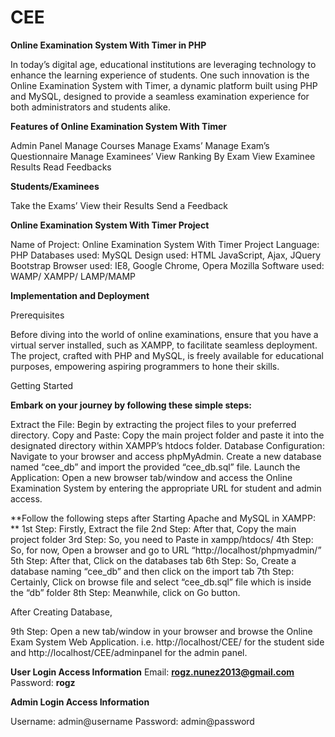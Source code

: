 # CEE

**Online Examination System With Timer in PHP**

In today’s digital age, educational institutions are leveraging technology to enhance the learning experience of students. One such innovation is the Online Examination System with Timer, a dynamic platform built using PHP and MySQL, designed to provide a seamless examination experience for both administrators and students alike.

**Features of Online Examination System With Timer**

Admin Panel
Manage Courses
Manage Exams’
Manage Exam’s Questionnaire
Manage Examinees’
View Ranking By Exam
View Examinee Results
Read Feedbacks

**Students/Examinees**

Take the Exams’
View their Results
Send a Feedback

**Online Examination System With Timer Project**

Name of Project: Online Examination System With Timer Project
Language: PHP
Databases used: MySQL
Design used: HTML JavaScript, Ajax, JQuery Bootstrap
Browser used: IE8, Google Chrome, Opera Mozilla
Software used: WAMP/ XAMPP/ LAMP/MAMP

**Implementation and Deployment**

Prerequisites

Before diving into the world of online examinations, ensure that you have a virtual server installed, such as XAMPP, to facilitate seamless deployment. The project, crafted with PHP and MySQL, is freely available for educational purposes, empowering aspiring programmers to hone their skills.

Getting Started

**Embark on your journey by following these simple steps:**

Extract the File: Begin by extracting the project files to your preferred directory.
Copy and Paste: Copy the main project folder and paste it into the designated directory within XAMPP’s htdocs folder.
Database Configuration: Navigate to your browser and access phpMyAdmin. Create a new database named “cee_db” and import the provided “cee_db.sql” file.
Launch the Application: Open a new browser tab/window and access the Online Examination System by entering the appropriate URL for student and admin access.

**Follow the following steps after Starting Apache and MySQL in XAMPP:
**
1st Step: Firstly, Extract the file
2nd Step: After that, Copy the main project folder
3rd Step: So, you need to Paste in xampp/htdocs/
4th Step: So, for now, Open a browser and go to URL “http://localhost/phpmyadmin/”
5th Step: After that, Click on the databases tab
6th Step: So, Create a database naming “cee_db” and then click on the import tab
7th Step: Certainly, Click on browse file and select “cee_db.sql” file which is inside the “db” folder
8th Step: Meanwhile, click on Go button.

After Creating Database,


9th Step: Open a new tab/window in your browser and browse the Online Exam System Web Application. i.e. http://localhost/CEE/ for the student side and http://localhost/CEE/adminpanel for the admin panel.

**User Login Access Information**
Email: **rogz.nunez2013@gmail.com**
Password: **rogz**

**Admin Login Access Information**

Username: admin@username
Password: admin@password
